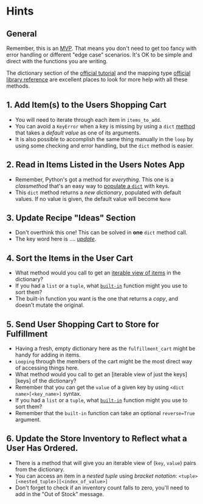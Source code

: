 # Hints

## General

Remember, this is an [MVP][mvp].
That means you don't need to get too fancy with error handling or different "edge case" scenarios.
It's OK to be simple and direct with the functions you are writing.

The dictionary section of the [official tutorial][dicts-docs] and the mapping type [official library reference][mapping-types-dict] are excellent places to look for more help with all these methods.


## 1. Add Item(s) to the Users Shopping Cart

- You will need to iterate through each item in `items_to_add`.
- You can avoid a `KeyError` when a key is missing by using a `dict` [method][set-default] that takes a _default value_ as one of its arguments.
- It is also possible to accomplish the same thing manually in the `loop` by using some checking and error handling, but the `dict` method is easier.

## 2. Read in Items Listed in the Users Notes App

- Remember, Python's got a method for _everything_. This one is a _classmethod_ that's an easy way to [populate a `dict`][fromkeys] with keys.
- This `dict` method returns a _new dictionary_, populated with default values. If no value is given, the default value will become `None`

## 3. Update Recipe "Ideas" Section

- Don't overthink this one!  This can be solved in **one** `dict` method call.
- The key word here is .... [_update_][update].

## 4. Sort the Items in the User Cart

- What method would you call to get an [iterable view of items][items] in the dictionary?
- If you had a `list` or a `tuple`, what [`built-in`][builtins] function might you use to sort them?
- The built-in function you want is the one that returns a _copy_, and doesn't mutate the original.

## 5. Send User Shopping Cart to Store for Fulfillment

- Having a fresh, empty dictionary here as the `fulfillment_cart` might be handy for adding in items.
- `Looping` through the members of the cart might be the most direct way of accessing things here.
- What method would you call to get an [iterable view of just the keys][keys] of the dictionary?
- Remember that you can get the `value` of a given key by using `<dict name>[<key_name>]` syntax.
- If you had a `list` or a `tuple`, what [`built-in`][builtins] function might you use to sort them?
- Remember that the `built-in` function can take an optional `reverse=True` argument.

## 6. Update the Store Inventory to Reflect what a User Has Ordered.

- There is a method that will give you an iterable view of (`key`, `value`) pairs from the dictionary.
- You can access an item in a _nested tuple_ using _bracket notation_:  `<tuple>[<nested_tuple>][<index_of_value>]`
- Don't forget to check if an inventory count falls to zero, you'll need to add in the "Out of Stock" message.

[builtins]: https://docs.python.org/3/library/functions.html
[dicts-docs]: https://docs.python.org/3/tutorial/datastructures.html#dictionaries
[fromkeys]: https://docs.python.org/3/library/stdtypes.html#dict.fromkeys
[items]: https://docs.python.org/3/library/stdtypes.html#dict.items
[mapping-types-dict]: https://docs.python.org/3/library/stdtypes.html#mapping-types-dict
[mvp]: https://en.wikipedia.org/wiki/Minimum_viable_product
[set-default]: https://docs.python.org/3/library/stdtypes.html#dict.setdefault
[update]: https://docs.python.org/3/library/stdtypes.html#dict.update
